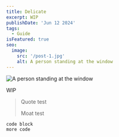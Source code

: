 ```yaml
---
title: Delicate
excerpt: WIP
publishDate: 'Jun 12 2024'
tags:
  - Guide
isFeatured: true
seo:
  image:
    src: '/post-1.jpg'
    alt: A person standing at the window
---
```


![A person standing at the window](/post-1.jpg)

WIP

> Quote test
> 
> Moat test

```
code block
more code
```